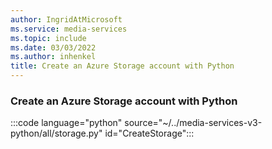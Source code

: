 ```yaml
---
author: IngridAtMicrosoft
ms.service: media-services
ms.topic: include
ms.date: 03/03/2022
ms.author: inhenkel
title: Create an Azure Storage account with Python
---
```


### Create an Azure Storage account with Python

:::code language="python" source="~/../media-services-v3-python/all/storage.py" id="CreateStorage":::